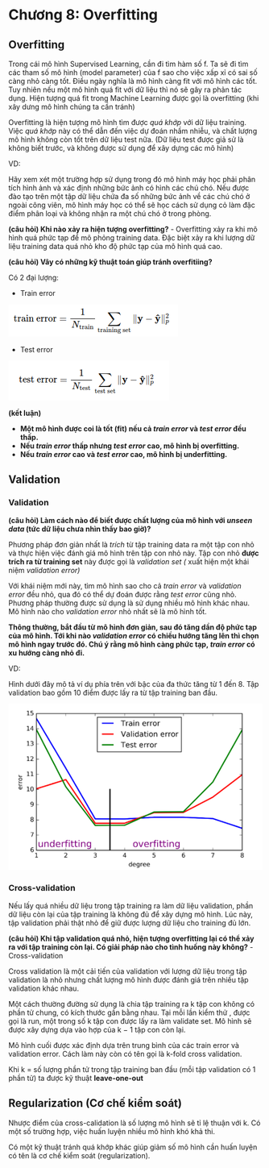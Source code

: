 # Chương 8: Overfitting

## Overfitting

Trong cái mô hình Supervised Learning, cần đi tìm hàm số f. Ta sẽ đi tìm các tham số mô hình (model parameter) của f sao cho việc xấp xỉ có sai số càng nhỏ càng tốt. Điều ngày nghĩa là mô hình càng fit với mô hình các tốt. Tuy nhiên nếu một mô hình quá fit với dữ liệu thì nó sẽ gây ra phản tác dụng. Hiện tượng quá fit trong Machine Learning được gọi là overfitting  (khi xây dưng mô hình chúng ta cần tránh)

Overfitting là hiện tượng mô hình tìm được *quá khớp* với dữ liệu training. Việc *quá khớp* này có thể dẫn đến việc dự đoán nhầm nhiễu, và chất lượng mô hình không còn tốt trên dữ liệu test nữa. (Dữ liệu test được giả sử là không biết trước, và không được sử dụng để xây dựng các mô hình)

VD: 

Hãy xem xét một trường hợp sử dụng trong đó mô hình máy học phải phân tích hình ảnh và xác định những bức ảnh có hình các chú chó. Nếu được đào tạo trên một tập dữ liệu chứa đa số những bức ảnh về các chú chó ở ngoài công viên, mô hình máy học có thể sẽ học cách sử dụng cỏ làm đặc điểm phân loại và không nhận ra một chú chó ở trong phòng.

**(câu hỏi) Khi nào xảy ra hiện tượng overfitting?** - Overfitting xảy ra khi mô hình quá phức tạp để mô phỏng training data. Đặc biệt xảy ra khi lượng dữ liệu training data quá nhỏ kho độ phức tạp của mô hình quá cao. 

**(câu hỏi) Vây có những kỹ thuật toán giúp tránh overfitiing?**

Có 2 đại lượng: 

- Train error

![m](https://github.com/toe25/Image/blob/main/Machine%20Learning/Screenshot%20from%202024-01-27%2017-36-47.png?raw=true)

- Test error

![m](https://github.com/toe25/Image/blob/main/Machine%20Learning/Screenshot%20from%202024-01-27%2017-36-53.png?raw=true)

**(kết luận)** 

- **Một mô hình được coi là tốt (fit) nếu cả *train error* và *test error* đều thấp.**
- **Nếu *train error* thấp nhưng *test error* cao, mô hình bị overfitting.**
- **Nếu *train error* cao và *test error* cao, mô hình bị underfitting.**

## Validation

### Validation

**(câu hỏi) Làm cách nào để biết được chất lượng của mô hình với *unseen data* (tức dữ liệu chưa nhìn thấy bao giờ)?**

Phương pháp đơn giản nhất là *trích* từ tập training data ra một tập con nhỏ và thực hiện việc đánh giá mô hình trên tập con nhỏ này. Tập con nhỏ **được trích ra từ training set** này được gọi là *validation set (* xuất hiện một khái niệm *validation error)*

Với khái niệm mới này, tìm mô hình sao cho cả *train error* và *validation error* đều nhỏ, qua đó có thể dự đoán được rằng *test error* cũng nhỏ. Phương pháp thường được sử dụng là sử dụng nhiều mô hình khác nhau. Mô hình nào cho *validation error* nhỏ nhất sẽ là mô hình tốt.

**Thông thường, bắt đầu từ mô hình đơn giản, sau đó tăng dần độ phức tạp của mô hình. Tới khi nào *validation error* có chiều hướng tăng lên thì chọn mô hình ngay trước đó. Chú ý rằng mô hình càng phức tạp, *train error* có xu hướng càng nhỏ đi.**

VD: 

Hình dưới đây mô tả ví dụ phía trên với bậc của đa thức tăng từ 1 đến 8. Tập validation bao gồm 10 điểm được lấy ra từ tập training ban đầu.

![m](https://github.com/toe25/Image/blob/main/Machine%20Learning/Screenshot%20from%202024-01-27%2017-58-52.png?raw=true)

### Cross-validation

Nếu lấy quá nhiều dữ liệu trong tập training ra làm dữ liệu validation, phần dữ liệu còn lại của tập training là không đủ để xây dựng mô hình. Lúc này, tập validation phải thật nhỏ để giữ được lượng dữ liệu cho training đủ lớn. 

**(câu hỏi) Khi tập validation quá nhỏ, hiện tượng overfitting lại có thể xảy ra với tập training còn lại. Có giải pháp nào cho tình huống này không?** - Cross-validation

Cross validation là một cải tiến của validation với lượng dữ liệu trong tập validation là nhỏ nhưng chất lượng mô hình được đánh giá trên nhiều tập validation khác nhau. 

Một cách thường đường sử dụng là chia tập training ra k tập con không có phần tử chung, có kích thước gần bằng nhau. Tại mỗi lần kiểm thử , được gọi là run, một trong số k tập con được lấy ra làm validate set. Mô hình sẽ được xây dựng dựa vào hợp của k − 1 tập con còn lại. 

Mô hình cuối được xác định dựa trên trung bình của các train error và validation error. Cách làm này còn có tên gọi là k-fold cross validation.

Khi k = số lượng phần tử trong tập training ban đầu (mỗi tập validation có 1 phần tử) ta được kỹ thuật **leave-one-out**

## Regularization (Cơ chế kiểm soát)

Nhược điểm của cross-calidation là số lượng mô hình sẽ tỉ lệ thuận với k. Có một số trường hợp, việc huấn luyện nhiều mô hình khó khả thi. 

Có một kỹ thuật tránh quá khớp khác giúp giảm số mô hình cần huấn luyện có tên là cơ chế kiểm soát (regularization).